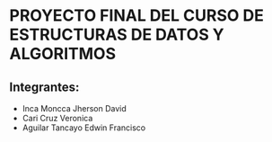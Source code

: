 # PROYECTO FINAL DEL CURSO DE ESTRUCTURAS DE DATOS Y ALGORITMOS

## Integrantes:
- Inca Moncca Jherson David
- Cari Cruz Veronica
- Aguilar Tancayo Edwin Francisco

